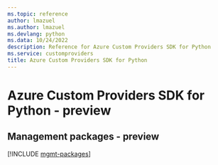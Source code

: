 ```yaml
---
ms.topic: reference
author: lmazuel
ms.author: lmazuel
ms.devlang: python
ms.data: 10/24/2022
description: Reference for Azure Custom Providers SDK for Python
ms.service: customproviders
title: Azure Custom Providers SDK for Python
---
```

# Azure Custom Providers SDK for Python - preview

## Management packages - preview
[!INCLUDE [mgmt-packages](custom-providers-mgmt-index.md)]